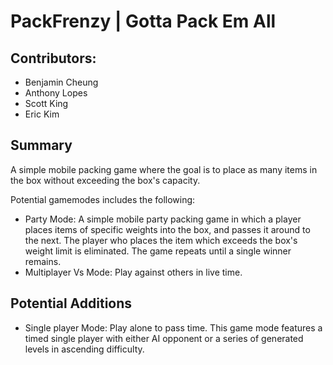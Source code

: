 # PackFrenzy | Gotta Pack Em All


## Contributors:
- Benjamin Cheung
- Anthony Lopes
- Scott King
- Eric Kim

## Summary
A simple mobile packing game where the goal is to place as many items in the box without exceeding the box's capacity.

Potential gamemodes includes the following:

- Party Mode: A simple mobile party packing game in which a player places items of specific weights into the box, and passes it around to the next. The player who places the item which exceeds the box's weight limit is eliminated. The game repeats until a single winner remains.
- Multiplayer Vs Mode: Play against others in live time.

## Potential Additions
- Single player Mode: Play alone to pass time. This game mode features a timed single player with either AI opponent or a series of generated levels in ascending difficulty. 
